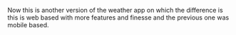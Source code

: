 Now this is another version of the weather app on which the difference is this is web based with more features and finesse and the previous one was mobile based.
